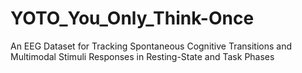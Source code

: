 # YOTO_You_Only_Think-Once
An EEG Dataset for Tracking Spontaneous Cognitive Transitions and Multimodal Stimuli Responses in Resting-State and Task Phases
